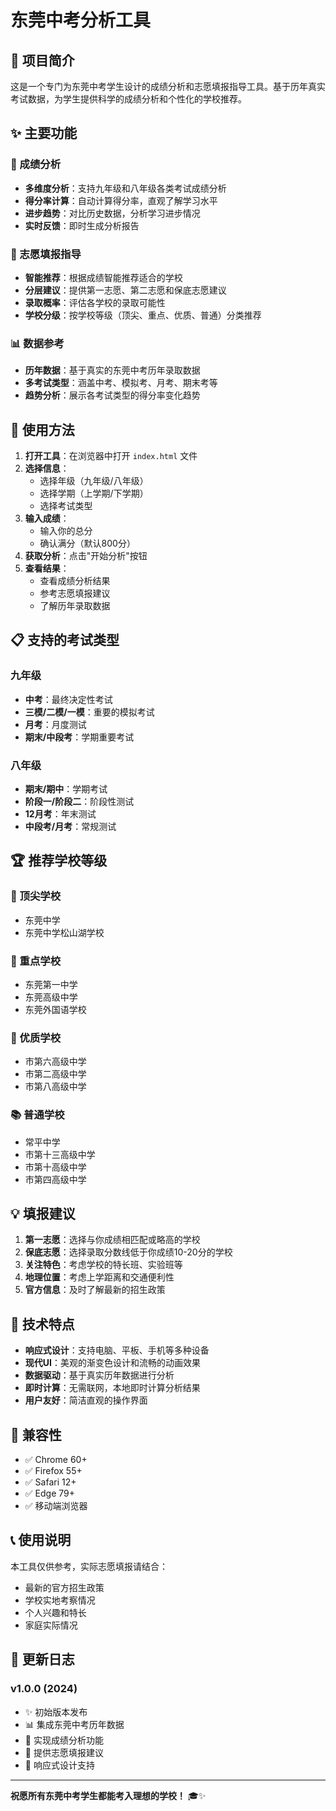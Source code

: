 # 东莞中考分析工具

## 📖 项目简介

这是一个专门为东莞中考学生设计的成绩分析和志愿填报指导工具。基于历年真实考试数据，为学生提供科学的成绩分析和个性化的学校推荐。

## ✨ 主要功能

### 🎯 成绩分析
- **多维度分析**：支持九年级和八年级各类考试成绩分析
- **得分率计算**：自动计算得分率，直观了解学习水平
- **进步趋势**：对比历史数据，分析学习进步情况
- **实时反馈**：即时生成分析报告

### 🏫 志愿填报指导
- **智能推荐**：根据成绩智能推荐适合的学校
- **分层建议**：提供第一志愿、第二志愿和保底志愿建议
- **录取概率**：评估各学校的录取可能性
- **学校分级**：按学校等级（顶尖、重点、优质、普通）分类推荐

### 📊 数据参考
- **历年数据**：基于真实的东莞中考历年录取数据
- **多考试类型**：涵盖中考、模拟考、月考、期末考等
- **趋势分析**：展示各考试类型的得分率变化趋势

## 🚀 使用方法

1. **打开工具**：在浏览器中打开 `index.html` 文件
2. **选择信息**：
   - 选择年级（九年级/八年级）
   - 选择学期（上学期/下学期）
   - 选择考试类型
3. **输入成绩**：
   - 输入你的总分
   - 确认满分（默认800分）
4. **获取分析**：点击"开始分析"按钮
5. **查看结果**：
   - 查看成绩分析结果
   - 参考志愿填报建议
   - 了解历年录取数据

## 📋 支持的考试类型

### 九年级
- **中考**：最终决定性考试
- **三模/二模/一模**：重要的模拟考试
- **月考**：月度测试
- **期末/中段考**：学期重要考试

### 八年级
- **期末/期中**：学期考试
- **阶段一/阶段二**：阶段性测试
- **12月考**：年末测试
- **中段考/月考**：常规测试

## 🏆 推荐学校等级

### 🥇 顶尖学校
- 东莞中学
- 东莞中学松山湖学校

### 🥈 重点学校
- 东莞第一中学
- 东莞高级中学
- 东莞外国语学校

### 🥉 优质学校
- 市第六高级中学
- 市第二高级中学
- 市第八高级中学

### 📚 普通学校
- 常平中学
- 市第十三高级中学
- 市第十高级中学
- 市第四高级中学

## 💡 填报建议

1. **第一志愿**：选择与你成绩相匹配或略高的学校
2. **保底志愿**：选择录取分数线低于你成绩10-20分的学校
3. **关注特色**：考虑学校的特长班、实验班等
4. **地理位置**：考虑上学距离和交通便利性
5. **官方信息**：及时了解最新的招生政策

## 🔧 技术特点

- **响应式设计**：支持电脑、平板、手机等多种设备
- **现代UI**：美观的渐变色设计和流畅的动画效果
- **数据驱动**：基于真实历年数据进行分析
- **即时计算**：无需联网，本地即时计算分析结果
- **用户友好**：简洁直观的操作界面

## 📱 兼容性

- ✅ Chrome 60+
- ✅ Firefox 55+
- ✅ Safari 12+
- ✅ Edge 79+
- ✅ 移动端浏览器

## 📞 使用说明

本工具仅供参考，实际志愿填报请结合：
- 最新的官方招生政策
- 学校实地考察情况
- 个人兴趣和特长
- 家庭实际情况

## 🔄 更新日志

### v1.0.0 (2024)
- ✨ 初始版本发布
- 📊 集成东莞中考历年数据
- 🎯 实现成绩分析功能
- 🏫 提供志愿填报建议
- 📱 响应式设计支持

---

**祝愿所有东莞中考学生都能考入理想的学校！** 🎓✨